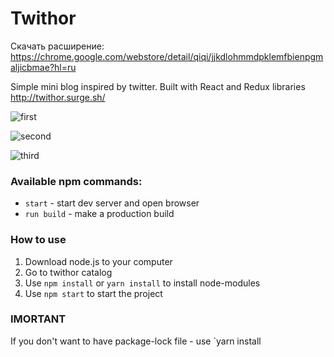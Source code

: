 # Twithor

Скачать расширение: https://chrome.google.com/webstore/detail/qiqi/jjkdlohmmdpklemfbienpgmaljicbmae?hl=ru

Simple mini blog inspired by twitter. Built with React and Redux libraries http://twithor.surge.sh/

![first](https://i.imgur.com/vykykvk.png)

![second](https://i.imgur.com/clMzk8Z.png)

![third](https://i.imgur.com/tDfJdPB.png)




### Available npm commands:

- `start` - start dev server and open browser
- `run build` - make a production build

### How to use

1.  Download node.js to your computer
2.  Go to twithor catalog
3.  Use `npm install` or `yarn install` to install node-modules
4.  Use `npm start` to start the project

### IMORTANT

If you don't want to have package-lock file - use `yarn install
